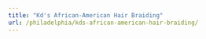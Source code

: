 ```yaml
---
title: "Kd's African-American Hair Braiding"
url: /philadelphia/kds-african-american-hair-braiding/
---
```

